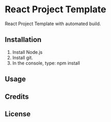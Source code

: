 # React Project Template

React Project Template with automated build.

## Installation
1. Install Node.js
2. Install git.
3. In the console, type: npm install
## Usage

## Credits

## License
